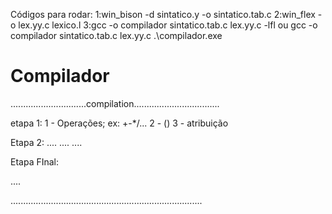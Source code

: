 Códigos para rodar:
1:win_bison -d sintatico.y -o sintatico.tab.c
2:win_flex -o lex.yy.c lexico.l
3:gcc -o compilador sintatico.tab.c lex.yy.c -lfl
ou
gcc -o compilador sintatico.tab.c lex.yy.c
.\compilador.exe



# Compilador
..............................compilation..................................

etapa 1:
1 - Operações; ex: +-*/...
2 - ()
3 - atribuição 

Etapa 2:
....
....
....

Etapa FInal:

....

............................................................................

